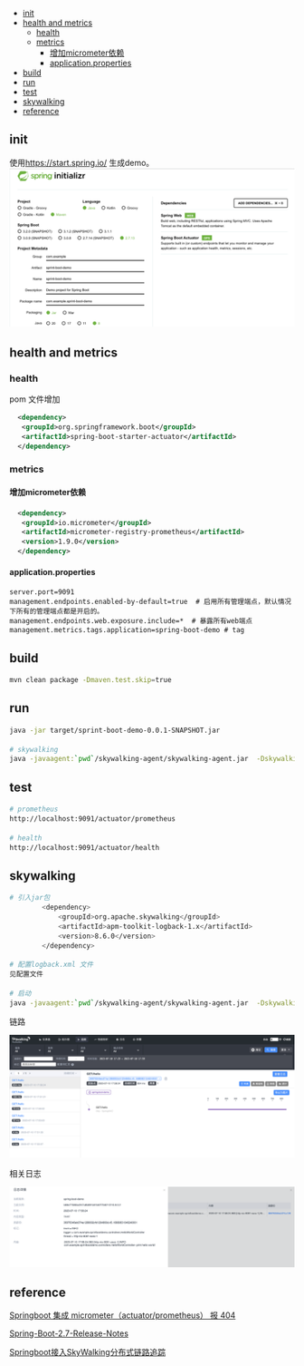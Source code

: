 
- [init](#init)
- [health and metrics](#health-and-metrics)
	- [health](#health)
	- [metrics](#metrics)
		- [增加micrometer依赖](#增加micrometer依赖)
		- [application.properties](#applicationproperties)
- [build](#build)
- [run](#run)
- [test](#test)
- [skywalking](#skywalking)
- [reference](#reference)

## init

使用<https://start.spring.io/> 生成demo。
![Alt text](images/image.png)

## health and metrics

### health

pom 文件增加

```xml
  <dependency>
   <groupId>org.springframework.boot</groupId>
   <artifactId>spring-boot-starter-actuator</artifactId>
  </dependency>
```

### metrics

#### 增加micrometer依赖

```xml
  <dependency>
   <groupId>io.micrometer</groupId>
   <artifactId>micrometer-registry-prometheus</artifactId>
   <version>1.9.0</version>
  </dependency>
```

#### application.properties

```properties
server.port=9091
management.endpoints.enabled-by-default=true  # 启用所有管理端点，默认情况下所有的管理端点都是开启的。
management.endpoints.web.exposure.include=*  # 暴露所有web端点 
management.metrics.tags.application=spring-boot-demo # tag
```

## build

```bash
mvn clean package -Dmaven.test.skip=true
```

## run

```bash
java -jar target/sprint-boot-demo-0.0.1-SNAPSHOT.jar

# skywalking
java -javaagent:`pwd`/skywalking-agent/skywalking-agent.jar  -Dskywalking.agent.service_name=spring-boot-demo -Dskywalking.collector.backend_service=127.0.0.1:11800 -jar target/sprint-boot-demo-0.0.1-SNAPSHOT.jar
```

## test

```bash
# prometheus
http://localhost:9091/actuator/prometheus

# health
http://localhost:9091/actuator/health
```

## skywalking

```bash
# 引入jar包 
        <dependency>
            <groupId>org.apache.skywalking</groupId>
            <artifactId>apm-toolkit-logback-1.x</artifactId>
            <version>8.6.0</version>
        </dependency>

# 配置logback.xml 文件
见配置文件

# 启动
java -javaagent:`pwd`/skywalking-agent/skywalking-agent.jar  -Dskywalking.agent.service_name=spring-boot-demo -Dskywalking.collector.backend_service=127.0.0.1:11800 -jar target/sprint-boot-demo-0.0.1-SNAPSHOT.jar
```

链路

![Alt text](images/image-1.png)

相关日志

![Alt text](images/image-2.png)

## reference

[Springboot 集成 micrometer（actuator/prometheus） 报 404](https://blog.csdn.net/linzhiji/article/details/112425193)

[Spring-Boot-2.7-Release-Notes](https://github.com/spring-projects/spring-boot/wiki/Spring-Boot-2.7-Release-Notes)

[Springboot接入SkyWalking分布式链路追踪](https://juejin.cn/post/6981640309943828487)
